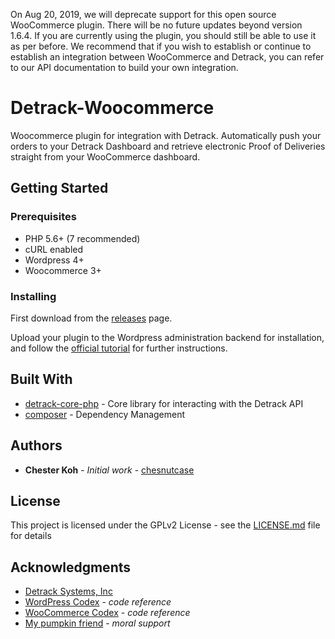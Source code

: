 On Aug 20, 2019, we will deprecate support for this open source WooCommerce plugin. There will be no future updates beyond version 1.6.4. If you are currently using the plugin, you should still be able to use it as per before. We recommend that if you wish to establish or continue to establish an integration between WooCommerce and Detrack, you can refer to our API documentation to build your own integration.


# Detrack-Woocommerce

Woocommerce plugin for integration with Detrack. Automatically push your orders to your Detrack Dashboard and retrieve electronic Proof of Deliveries straight from your WooCommerce dashboard.

## Getting Started

### Prerequisites

- PHP 5.6+ (7 recommended)
- cURL enabled
- Wordpress 4+
- Woocommerce 3+

### Installing

First download from the [releases](https://github.com/detrack/detrack-woocommerce) page.

Upload your plugin to the Wordpress administration backend for installation, and follow the [official tutorial](https://www.detrack.com/tutorials/woocommerce-integration/) for further instructions.


## Built With

* [detrack-core-php](https://github.com/detrack/detrack-core-php) - Core library for interacting with the Detrack API
* [composer](https://getcomposer.org/) - Dependency Management

## Authors

* **Chester Koh** - *Initial work* - [chesnutcase](https://github.com/chesnutcase)

## License

This project is licensed under the GPLv2 License - see the [LICENSE.md](LICENSE.md) file for details

## Acknowledgments

* [Detrack Systems, Inc](https://detrack.com)
* [WordPress Codex](https://codex.wordpress.org/) - *code reference*
* [WooCommerce Codex](https://docs.woocommerce.com/documentation/plugins/woocommerce/woocommerce-codex/) - *code reference*
* [My pumpkin friend](https://www.detrack.com/wp-content/uploads/2018/04/IMG_20180414_170028.jpg) - *moral support*
